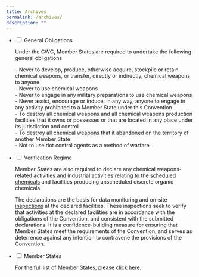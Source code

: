 ```yaml
---
title: Archives
permalink: /archives/
description: ""
---
```

<ul class="jekyllcodex_accordion">
      <li>
    <input type="checkbox" id="accordion1">
    <label for="accordion1">General Obligations</label>
    <div>
      <p>Under the CWC, Member States are required to undertake the following general obligations</p>
      <p>- Never to develop, produce, otherwise acquire, stockpile or retain chemical weapons, or transfer, directly or indirectly, chemical weapons to anyone<br>
- Never to use chemical weapons<br>
- Never to engage in any military preparations to use chemical weapons<br>
- Never assist, encourage or induce, in any way, anyone to engage in any activity prohibited to a Member State under this Convention<br>
- To destroy all chemical weapons and all chemical weapons production facilities that it owns or possesses or that are located in any place under its jurisdiction and control<br>
- To destroy all chemical weapons that it abandoned on the territory of another Member State<br>
- Not to use riot control agents as a method of warfare</p>
    </div>
	</li>  
  <li>
    <input type="checkbox" id="accordion2">
    <label for="accordion2">Verification Regime</label>
    <div>
      <p>Member States are also required to declare any chemical weapons-related activities and industrial activities relating to the <a href="https://www.customs.gov.sg/businesses/chemical-weapons-convention/controlled-chemicals" target="new">scheduled chemicals</a> and facilities producing unscheduled discrete organic chemicals.</p>
<p>The declarations are the basis for data monitoring and on-site <a href="https://www.customs.gov.sg/businesses/chemical-weapons-convention/inspections" target="new">inspections</a> at the declared facilities. These inspections seek to verify that activities at the declared facilities are in accordance with the obligations of the Convention, and consistent with the submitted declarations. It is a confidence-building measure for ensuring that Member States meet the requirements of the Convention, and serves as deterrence against any intention to contravene the provisions of the Convention.</p>
    </div>
  </li>
  <li>
    <input type="checkbox" id="accordion3">
    <label for="accordion3">Member States</label>
    <div>
      <p>For the full list of Member States, please click <a href="https://www.opcw.org/about-us/member-states" target="new">here</a>.
      </p>
    </div>
  </li> 
</ul>
